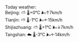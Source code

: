 Today weather:  
Beijing: ⛅️  🌡️+0°C 🌬️↑7km/h  
Tianjin: ⛅️  🌡️-1°C 🌬️←15km/h  
Shijiazhuang: ⛅️  🌡️+1°C 🌬️↓7km/h  
Tangshan: ☁️ 🌡️-3°C 🌬️←14km/h  
